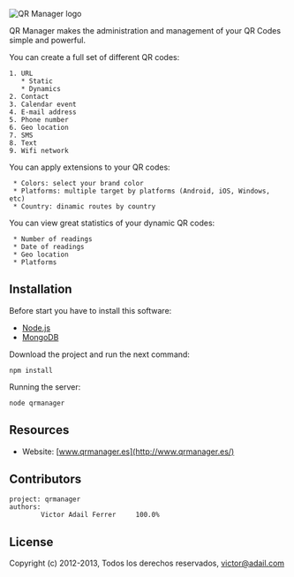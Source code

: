 ![QR Manager logo](http://chart.apis.google.com/chart?cht=qr&chs=120x120&chld=L&choe=UTF-8&chl=http%3A%2F%2Fqrmanager.es)

  QR Manager makes the administration and management of your QR Codes simple and powerful.

  You can create a full set of different QR codes:

    1. URL
       * Static
       * Dynamics
    2. Contact
    3. Calendar event
    4. E-mail address
    5. Phone number
    6. Geo location
    7. SMS
    8. Text
    9. Wifi network

  You can apply extensions to your QR codes:

     * Colors: select your brand color
     * Platforms: multiple target by platforms (Android, iOS, Windows, etc)
     * Country: dinamic routes by country 

  You can view great statistics of your dynamic QR codes:

     * Number of readings
     * Date of readings
     * Geo location
     * Platforms 

## Installation
Before start you have to install this software:

   * [Node.js](http://nodejs.org/)
   * [MongoDB](http://www.mongodb.org/)

Download the project and run the next command:

    npm install

Running the server:

    node qrmanager

## Resources

   * Website: [www.qrmanager.es](http://www.qrmanager.es/)

## Contributors

```
project: qrmanager
authors: 
    	Victor Adail Ferrer     100.0%
```

## License 

Copyright (c) 2012-2013, Todos los derechos reservados, victor@adail.com
